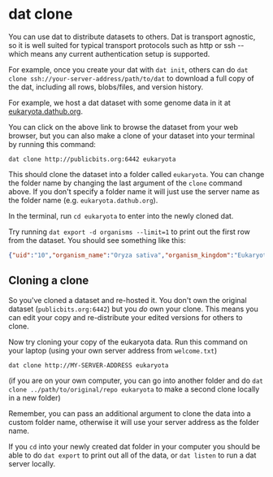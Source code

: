 # dat clone

You can use dat to distribute datasets to others. Dat is transport agnostic, so it is well suited for typical transport protocols such as http or ssh -- which means any current authentication setup is supported.

For example, once you create your dat with `dat init`, others can do `dat clone ssh://your-server-address/path/to/dat` to download a full copy of the dat, including all rows, blobs/files, and version history.

For example, we host a dat dataset with some genome data in it at <a href="http://eukaryota.dathub.org" target="_blank">eukaryota.dathub.org</a>.

You can click on the above link to browse the dataset from your web browser, but you can also make a clone of your dataset into your terminal by running this command:

```
dat clone http://publicbits.org:6442 eukaryota
```

This should clone the dataset into a folder called `eukaryota`. You can change the folder name by changing the last argument of the `clone` command above. If you don't specify a folder name it will just use the server name as the folder name (e.g. `eukaryota.dathub.org`).

In the terminal, run `cd eukaryota` to enter into the newly cloned dat.

Try running `dat export -d organisms --limit=1` to print out the first row from the dataset. You should see something like this:

```JSON
{"uid":"10","organism_name":"Oryza sativa","organism_kingdom":"Eukaryota","organism_group":"","organism_subgroup":"Land Plants","defline":"Oryza sativa overview","projectid":9512,"project_accession":"PRJNA9512","status":"Complete","number_of_chromosomes":"12","number_of_plasmids":"1","number_of_organelles":"2","assembly_name":"Build 4.0","assembly_accession":"GCA_000005425.2","assemblyid":313038,"create_date":"2002/04/04 00:00","options":"","weight":385,"chromosome_assemblies":"5","scaffold_assemblies":"1","sra_genomes":"0","taxid":4530,"key":"10"}
```

## Cloning a clone

So you've cloned a dataset and re-hosted it. You don't own the original dataset (`publicbits.org:6442`) but you *do* own your clone. This means you can edit your copy and re-distribute your edited versions for others to clone.

Now try cloning your copy of the eukaryota data. Run this command on your laptop (using your own server address from `welcome.txt`)

```
dat clone http://MY-SERVER-ADDRESS eukaryota
```

(if you are on your own computer, you can go into another folder and do `dat clone ../path/to/original/repo eukaryota` to make a second clone locally in a new folder)

Remember, you can pass an additional argument to clone the data into a custom folder name, otherwise it will use your server address as the folder name.

If you `cd` into your newly created dat folder in your computer you should be able to do `dat export` to print out all of the data, or `dat listen` to run a dat server locally.
